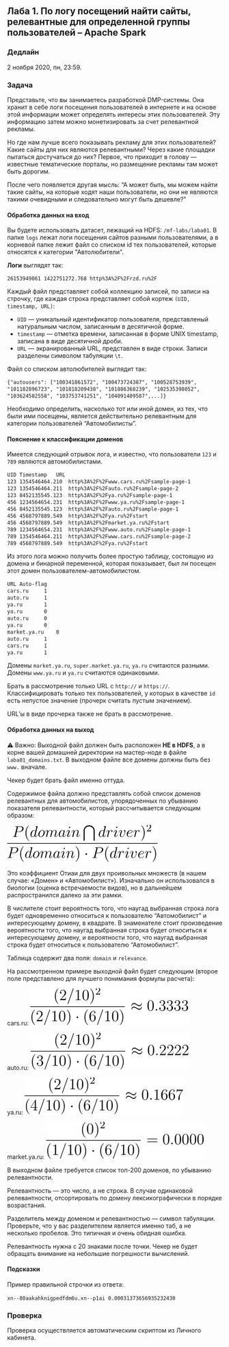 ## Лаба 1. По логу посещений найти сайты, релевантные для определенной группы пользователей – Apache Spark

### Дедлайн

2 ноября 2020, пн, 23:59.

### Задача

Представьте, что вы занимаетесь разработкой DMP-системы. Она хранит в себе логи посещения пользователей в интернете и на основе этой информации может определять интересы этих пользователей. Эту информацию затем можно монетизировать за счет релевантной рекламы.

Но где нам лучше всего показывать рекламу для этих пользователей? Какие сайты для них являются релевантными? Через какие площадки пытаться достучаться до них? Первое, что приходит в голову — известные тематические порталы, но размещение рекламы там может быть дорогим.

После чего появляется другая мысль: “А может быть, мы можем найти такие сайты, на которые ходят наши пользователи, но они не являются такими очевидными и следовательно могут быть дешевле?”

#### Обработка данных на вход

Вы будете использовать датасет, лежащий на HDFS: `/mf-labs/laba01`. В папке `logs` лежат логи посещения сайтов разными пользователями, а в корневой папке лежит файл со списком id тех пользователей, которые относятся к категории "Автолюбители".

**Логи** выглядят так:

```
26153949061 1422751272.768 http%3A%2F%2Frzd.ru%2F
```

Каждый файл представляет собой коллекцию записей, по записи на строчку, где каждая строка представляет собой кортеж `(UID, timestamp, URL)`:

- `UID` — уникальный идентификатор пользователя, представленый натуральным числом, записанным в десятичной форме.
- `timestamp` — отметка времени, записанная в форме UNIX timestamp, записана в виде десятичной дроби.
- `URL` — экранированный URL, представлен в виде строки. Записи разделены символом табуляции `\t`.

Файл со списком автолюбителей выглядит так:

```
{"autousers": ["100341861572", "100473724387", "100528753939", "101182896723", "101818209438", "101886368239", "102535398052", "103624582558", "103753741251", "104091409587",...]}
```

Необходимо определить, насколько тот или иной домен, из тех, что были ими посещены, является действительно релевантным для категории пользователей “Автомобилисты”.

#### Пояснение к классификации доменов

Имеется следующий отрывок лога, и известно, что пользователи `123` и `789` являются автомобилистами.

```
UID	Timestamp	URL
123	1354546464.210	http%3A%2F%2Fwww.cars.ru%2Fsample-page-1
123	1354546464.211	http%3A%2F%2Fauto.ru%2Fsample-page-2
123	8452135545.123	http%3A%2F%2Fya.ru%2Fsample-page-1
456	1234564654.231	http%3A%2F%2Fwww.ya.ru%2Fsample-page-1
456	8452135545.123	http%3A%2F%2Fauto.ru%2Fsample-page-1
456	4568797889.549	http%3A%2F%2Fya.ru%2Fstart
456	4568797889.549	http%3A%2F%2Fmarket.ya.ru%2Fstart
789	1234564654.231	http%3A%2F%2Fwww.auto.ru%2Fsample-page-1
789	1354546464.211	http%3A%2F%2Fwww.cars.ru%2Fsample-page-2
789	4568797889.549	http%3A%2F%2Fya.ru%2Fstart
```

Из этого лога можно получить более простую таблицу, состоящую из домена и бинарной переменной, которая показывает, был ли посещен этот домен пользователем-автомобилистом.

```
URL	Auto-flag
cars.ru		1
auto.ru		1
ya.ru		1
ya.ru		0
auto.ru		0
ya.ru		0
market.ya.ru	0
auto.ru		1
cars.ru		1
ya.ru		1
```

Домены `market.ya.ru`, `super.market.ya.ru`, `ya.ru` считаются разными.
Домены `www.ya.ru` и `ya.ru` считаются одинаковыми.

Брать в рассмотрение только URL с `http://` и `https://`. Классифицировать только тех пользователей, у которых в качестве `id` есть непустое значение (прочерк считать пустым значением).

URL’ы в виде прочерка также не брать в рассмотрение.

#### Обработка данных на выход

⚠️ Важно: Выходной файл должен быть расположен **НЕ в HDFS**, а в корне вашей домашней директории на мастер-ноде в файле `laba01_domains.txt`. В выходном файле все домены должны быть без `www.` вначале.

Чекер будет брать файл именно оттуда.

Содержимое файла должно представлять собой список доменов релевантных для автомобилистов, упорядоченных по убыванию показателя релевантности, который рассчитывается следующим образом: 

![tex1](../images/lab01_tex1.svg)

Это коэффициент Отиаи для двух проивольных множеств (в нашем случае: «Домен» и «Автомобилист»). Изначально он использовался в биологии (оценка встречаемости видов), но в дальнейшем распространился далеко за эти рамки.

В числителе стоит вероятность того, что наугад выбранная строка лога будет одновременно относиться к пользователю “Автомобилист” и интересующему домену, в квадрате. В знаменателе стоит произведение вероятности того, что наугад выбранная строка будет относиться к интересующему домену, и вероятности того, что наугад выбранная строка будет относиться к пользователю “Автомобилист”.

Таблица содержит два поля: `domain` и `relevance`.

На рассмотренном примере выходной файл будет следующим (второе поле представлено для лучшего понимания формулы расчета):

cars.ru: ![tex2](../images/lab01_tex2.svg)

auto.ru: ![tex3](../images/lab01_tex3.svg)

ya.ru: ![tex4](../images/lab01_tex4.svg)

market.ya.ru: ![tex5](../images/lab01_tex5.svg)

В выходном файле требуется список топ-200 доменов, по убыванию релевантности.

Релевантность — это число, а не строка. В случае одинаковой релевантности, отсортировать по домену лексикографически в порядке возрастания.

Разделитель между доменом и релевантностью — символ табуляции. Проверьте, что у вас разделителем является именно таб, а не несколько пробелов. Это типичная и очень обидная ошибка.

Релевантность нужна с 20 знаками после точки. Чекер не будет обращать внимание на небольшие погрешности вычислений.

#### Подсказки

Пример правильной строчки из ответа:

`xn--80aakahknigpedfdm6u.xn--p1ai 0.00031373656935232430`

### Проверка

Проверка осуществляется автоматическим скриптом из Личного кабинета.
